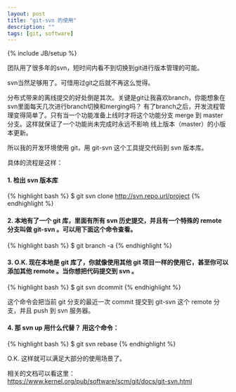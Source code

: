 ```yaml
---
layout: post
title: "git-svn 的使用"
description: ""
tags: [git, software]
---
```

{% include JB/setup %}

团队用了很多年的svn，短时间内看不到切换到git进行版本管理的可能。

svn当然足够用了。可惜用过git之后就不再这么觉得。

分布式带来的离线提交的好处倒是其次。关键是git让我喜欢branch，你能想象在svn里面每天几次进行branch切换和merging吗？ 有了branch之后，开发流程管理变得简单了。只有当一个功能准备上线时才将这个功能分支 merge 到 master 分支。这样就保证了一个功能尚未完成时永远不影响 线上版本（master）的小版本更新。

所以我的开发环境使用 git，用 git-svn 这个工具提交代码到 svn 版本库。

具体的流程是这样：

#### 1. 检出 svn 版本库 ####

{% highlight bash %}
$ git svn clone http://svn.repo.url/project
{% endhighlight %}


#### 2. 本地有了一个 git 库，里面有所有 svn 历史提交，并且有一个特殊的 remote 分支叫做 git-svn 。可以用下面这个命令查看。 ####

{% highlight bash %}
$ git branch -a
{% endhighlight %}

#### 3. O.K. 现在本地是 git 库了，你就像使用其他 git 项目一样的使用它，甚至你可以添加其他 remote 。当你想把代码提交到 svn 。 ####

{% highlight bash %}
$ git svn dcommit
{% endhighlight %}

这个命令会把当前 git 分支的最近一次 commit 提交到 git-svn 这个 remote 分支，并且 push 到 svn 服务器。


#### 4. 那 svn up 用什么代替？ 用这个命令： ####

{% highlight bash %}
$ git svn rebase
{% endhighlight %}

O.K. 这样就可以满足大部分的使用场景了。

相关的文档可以看这里： https://www.kernel.org/pub/software/scm/git/docs/git-svn.html
